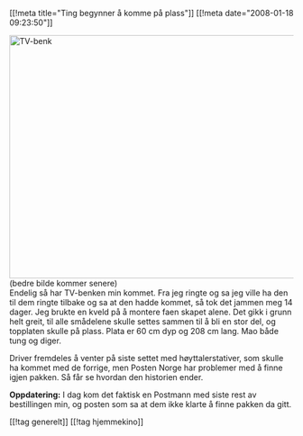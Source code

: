 [[!meta  title="Ting begynner å komme på plass"]]
[[!meta  date="2008-01-18 09:23:50"]]
<div><a title="TV-benk" href="http://pjatt.net/images/2008/01/image018.jpg"><img src="http://pjatt.net/images/2008/01/image018.jpg" alt="TV-benk" width="576" height="432"  /></a>
(bedre bilde kommer senere)</div>
Endelig så har TV-benken min kommet. Fra jeg ringte og sa jeg ville ha den til dem ringte tilbake og sa at den hadde kommet, så tok det jammen meg 14 dager. Jeg brukte en kveld på å montere faen skapet alene. Det gikk i grunn helt greit, til alle smådelene skulle settes sammen til å bli en stor del, og topplaten skulle på plass. Plata er 60 cm dyp og 208 cm lang. Mao både tung og diger.

Driver fremdeles å venter på siste settet med høyttalerstativer, som skulle ha kommet med de forrige, men Posten Norge har problemer med å finne igjen pakken. Så får se hvordan den historien ender.

<strong>Oppdatering:</strong> I dag kom det faktisk en Postmann med siste rest av bestillingen min, og posten som sa at dem ikke klarte å finne pakken da gitt.

[[!tag  generelt]]
[[!tag  hjemmekino]]